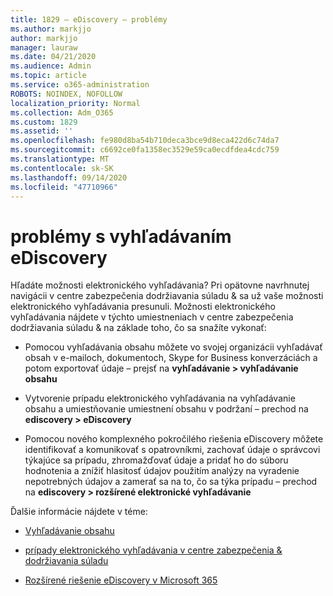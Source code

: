 ```yaml
---
title: 1829 – eDiscovery – problémy
ms.author: markjjo
author: markjjo
manager: lauraw
ms.date: 04/21/2020
ms.audience: Admin
ms.topic: article
ms.service: o365-administration
ROBOTS: NOINDEX, NOFOLLOW
localization_priority: Normal
ms.collection: Adm_O365
ms.custom: 1829
ms.assetid: ''
ms.openlocfilehash: fe980d8ba54b710deca3bce9d8eca422d6c74da7
ms.sourcegitcommit: c6692ce0fa1358ec3529e59ca0ecdfdea4cdc759
ms.translationtype: MT
ms.contentlocale: sk-SK
ms.lasthandoff: 09/14/2020
ms.locfileid: "47710966"
---
```

# <a name="ediscovery-issues"></a>problémy s vyhľadávaním eDiscovery

Hľadáte možnosti elektronického vyhľadávania? Pri opätovne navrhnutej navigácii v centre zabezpečenia dodržiavania súladu & sa už vaše možnosti elektronického vyhľadávania presunuli.  Možnosti elektronického vyhľadávania nájdete v týchto umiestneniach v centre zabezpečenia dodržiavania súladu & na základe toho, čo sa snažíte vykonať:

- Pomocou vyhľadávania obsahu môžete vo svojej organizácii vyhľadávať obsah v e-mailoch, dokumentoch, Skype for Business konverzáciách a potom exportovať údaje – prejsť na **vyhľadávanie > vyhľadávanie obsahu**

- Vytvorenie prípadu elektronického vyhľadávania na vyhľadávanie obsahu a umiestňovanie umiestnení obsahu v podržaní – prechod na **ediscovery > eDiscovery**

- Pomocou nového komplexného pokročilého riešenia eDiscovery môžete identifikovať a komunikovať s opatrovníkmi, zachovať údaje o správcovi týkajúce sa prípadu, zhromažďovať údaje a pridať ho do súboru hodnotenia a znížiť hlasitosť údajov použitím analýzy na vyradenie nepotrebných údajov a zamerať sa na to, čo sa týka prípadu – prechod na **ediscovery > rozšírené elektronické vyhľadávanie**

Ďalšie informácie nájdete v téme:

- [Vyhľadávanie obsahu](https://docs.microsoft.com/microsoft-365/compliance/content-search)

- [prípady elektronického vyhľadávania v centre zabezpečenia & dodržiavania súladu](https://docs.microsoft.com/microsoft-365/compliance/ediscovery-cases)

- [Rozšírené riešenie eDiscovery v Microsoft 365](https://docs.microsoft.com/microsoft-365/compliance/overview-ediscovery-20)
